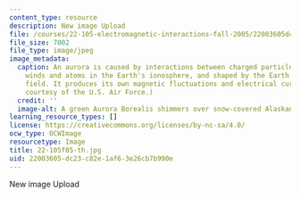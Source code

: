 ```yaml
---
content_type: resource
description: New image Upload
file: /courses/22-105-electromagnetic-interactions-fall-2005/22003605dc23c82e1af63e26cb7b990e_22-105f05-th.jpg
file_size: 7002
file_type: image/jpeg
image_metadata:
  caption: An aurora is caused by interactions between charged particles in solar
    winds and atoms in the Earth's ionosphere, and shaped by the Earth's magnetic
    field. It produces its own magnetic fluctuations and electrical currents. (Image
    courtesy of the U.S. Air Force.)
  credit: ''
  image-alt: A green Aurora Borealis shimmers over snow-covered Alaskan fields.
learning_resource_types: []
license: https://creativecommons.org/licenses/by-nc-sa/4.0/
ocw_type: OCWImage
resourcetype: Image
title: 22-105f05-th.jpg
uid: 22003605-dc23-c82e-1af6-3e26cb7b990e
---
```

New image Upload